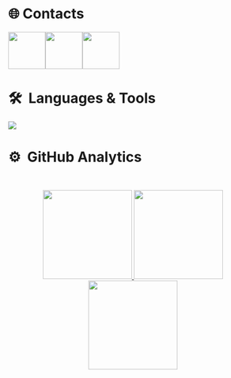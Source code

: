 
# 🌐&nbsp;Contacts 
<div style="display: flex; align-items: center;">
  <a href="mailto:shiawaseu@proton.me" target="_blank">
    <img src="https://go-skill-icons.vercel.app/api/icons?i=proton" height="75em" width="75rem"/>
  </a>
  <a href="https://discord.com/users/1115643711666278521" target="_blank">
    <img src="https://go-skill-icons.vercel.app/api/icons?i=discord" height="75em" width="75rem"/>
  </a>
  <a href="https://v3rm.net/members/shiawase.12118/" target="_blank">
    <img src="https://cdn.s-studs.com/favicon.ico" height="75em" width="75rem"/>
  </a>
</div>

# 🛠 &nbsp;Languages & Tools
<p align="left"> <a href="https://github.com/shiawaseu"><img src="https://go-skill-icons.vercel.app/api/icons?i=cs,javascript,nodejs,typescript,python,luau,lua,astro,next,react,vscode,visualstudio"> </a> </p>


# ⚙️ &nbsp;GitHub Analytics

<br/><p align="center">
<a href="https://github.com/shiawaseu">
  <img height="180em" src="http://github-profile-summary-cards.vercel.app/api/cards/profile-details?username=shiawaseu&theme=tokyonight"/>
  <img height="180em" src="http://github-profile-summary-cards.vercel.app/api/cards/repos-per-language?username=shiawaseu&theme=tokyonight"/>
  <img height="180em" src="http://github-profile-summary-cards.vercel.app/api/cards/stats?username=shiawaseu&theme=tokyonight"/>
</a>
</p>
